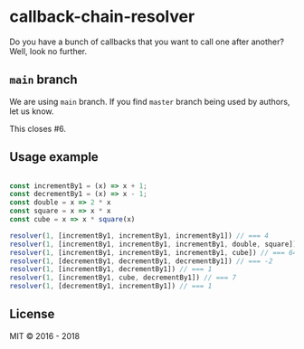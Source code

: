 # callback-chain-resolver

Do you have a bunch of callbacks that you want to call one after another? Well, look no further.

## `main` branch

We are using `main` branch. If you find `master` branch being used by authors, let us know.

This closes #6.

## Usage example

```javascript

const incrementBy1 = (x) => x + 1;
const decrementBy1 = (x) => x - 1;
const double = x => 2 * x
const square = x => x * x
const cube = x => x * square(x)

resolver(1, [incrementBy1, incrementBy1, incrementBy1]) // === 4
resolver(1, [incrementBy1, incrementBy1, incrementBy1, double, square]) // === 64
resolver(1, [incrementBy1, incrementBy1, incrementBy1, cube]) // === 64
resolver(1, [decrementBy1, decrementBy1, decrementBy1]) // === -2
resolver(1, [incrementBy1, decrementBy1]) // === 1
resolver(1, [incrementBy1, cube, decrementBy1]) // === 7
resolver(1, [decrementBy1, incrementBy1]) // === 1

```

## License

MIT &copy; 2016 - 2018
